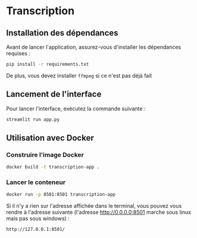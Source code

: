 # Transcription  

## Installation des dépendances  

Avant de lancer l'application, assurez-vous d'installer les dépendances requises :  

```bash
pip install -r requirements.txt
```  

De plus, vous devez installer `ffmpeg` si ce n'est pas déjà fait 


## Lancement de l'interface  

Pour lancer l'interface, exécutez la commande suivante :  

```bash
streamlit run app.py
```  

## Utilisation avec Docker  

### Construire l'image Docker  
```bash
docker build -t transcription-app .
```  

### Lancer le conteneur  
```bash
docker run -p 8501:8501 transcription-app
```  

Si il n'y a rien sur l'adresse affichée dans le terminal, vous pouvez vous rendre à l'adresse suivante (l'adresse http://0.0.0.0:8501 marche sous linux mais pas sous windows) :
```bash
http://127.0.0.1:8501/
```
